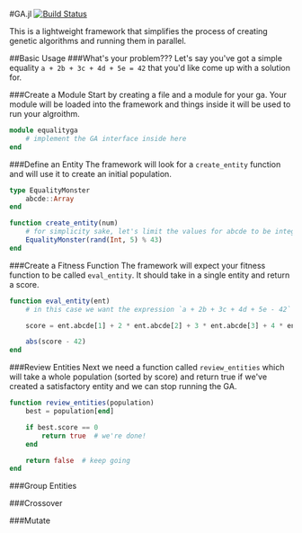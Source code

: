 #GA.jl
[![Build Status](https://travis-ci.org/WestleyArgentum/GA.jl.png?branch=master)](https://travis-ci.org/WestleyArgentum/GA.jl)

This is a lightweight framework that simplifies the process of creating
genetic algorithms and running them in parallel.

##Basic Usage
###What's your problem???
Let's say you've got a simple equality `a + 2b + 3c + 4d + 5e = 42` that you'd like come up with a solution for.

###Create a Module
Start by creating a file and a module for your ga. Your module will be loaded into the framework and things inside it will be used to run your algroithm.

```julia
module equalityga
    # implement the GA interface inside here
end
```

###Define an Entity
The framework will look for a `create_entity` function and will use it to create an initial population.

```julia
type EqualityMonster
    abcde::Array
end

function create_entity(num)
    # for simplicity sake, let's limit the values for abcde to be integers in [-42, 42]
    EqualityMonster(rand(Int, 5) % 43)
end
```

###Create a Fitness Function
The framework will expect your fitness function to be called `eval_entity`. It should take in a single entity and return a score.

```julia
function eval_entity(ent)
    # in this case we want the expression `a + 2b + 3c + 4d + 5e - 42` to be as close to 0 as possible

    score = ent.abcde[1] + 2 * ent.abcde[2] + 3 * ent.abcde[3] + 4 * ent.abcde[4] + 5 * ent.abcde[5]

    abs(score - 42)
end
```

###Review Entities
Next we need a function called `review_entities` which will take a whole population (sorted by score) and return true if we've created a satisfactory entity and we can stop running the GA.

```julia
function review_entities(population)
    best = population[end]

    if best.score == 0
        return true  # we're done!
    end

    return false  # keep going
end
```

###Group Entities


###Crossover


###Mutate
